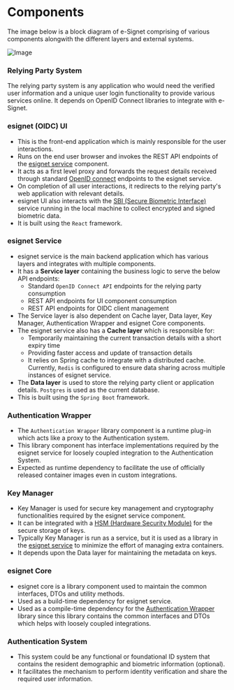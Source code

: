 # Components

The image below is a block diagram of e-Signet comprising of various components alongwith the different layers and external systems.

![Image](\_images/esignet-components-updated.png)

### Relying Party System

The relying party system is any application who would need the verified user information and a unique user login functionality to provide various services online. It depends on OpenID Connect libraries to integrate with e-Signet.

### **esignet (OIDC) UI**

* This is the front-end application which is mainly responsible for the user interactions.
* Runs on the end user browser and invokes the REST API endpoints of the [esignet service](componets.md#idp-service) component.
* It acts as a first level proxy and forwards the request details received through standard [OpenID connect](https://openid.net/connect/) endpoints to the esignet service.
* On completion of all user interactions, it redirects to the relying party's web application with relevant details.
* esignet UI also interacts with the [SBI (Secure Biometric Interface)](https://app.gitbook.com/s/-M1R77ZUwR6XwtPjJIVm/biometrics/mosip-device-service-specification) service running in the local machine to collect encrypted and signed biometric data.
* It is built using the `React` framework.

### **esignet Service**

* esignet service is the main backend application which has various layers and integrates with multiple components.
* It has a **Service layer** containing the business logic to serve the below API endpoints:
  * Standard `OpenID Connect API` endpoints for the relying party consumption
  * REST API endpoints for UI component consumption
  * REST API endpoints for OIDC client management
* The Service layer is also dependent on Cache layer, Data layer, Key Manager, Authentication Wrapper and esignet Core components.
* The esignet service also has a **Cache layer** which is responsible for:
  * Temporarily maintaining the current transaction details with a short expiry time
  * Providing faster access and update of transaction details
  * It relies on Spring cache to integrate with a distributed cache. Currently, `Redis` is configured to ensure data sharing across multiple instances of esignet service.
* The **Data layer** is used to store the relying party client or application details. `Postgres` is used as the current database.
* This is built using the `Spring Boot` framework.

### Authentication Wrapper

* The `Authentication Wrapper` library component is a runtime plug-in which acts like a proxy to the Authentication system.
* This library component has interface implementations required by the esignet service for loosely coupled integration to the Authentication System.
* Expected as runtime dependency to facilitate the use of officially released container images even in custom integrations.

### Key Manager

* Key Manager is used for secure key management and cryptography functionalities required by the esignet service component.
* It can be integrated with a [HSM (Hardware Security Module)](componets.md#hsm) for the secure storage of keys.
* Typically Key Manager is run as a service, but it is used as a library in the [esignet service](componets.md#idp-service) to minimize the effort of managing extra containers.
* It depends upon the Data layer for maintaining the metadata on keys.

### **esignet Core**

* esignet core is a library component used to maintain the common interfaces, DTOs and utility methods.
* Used as a build-time dependency for esignet service.
* Used as a compile-time dependency for the [Authentication Wrapper](componets.md#authentication-wrapper) library since this library contains the common interfaces and DTOs which helps with loosely coupled integrations.

### **Authentication System**

* This system could be any functional or foundational ID system that contains the resident demographic and biometric information (optional).
* It facilitates the mechanism to perform identity verification and share the required user information.

